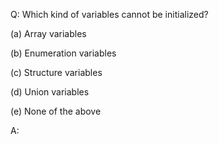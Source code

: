 Q: Which kind of variables cannot be initialized?

(a) Array variables

(b) Enumeration variables

(c) Structure variables

(d) Union variables

(e) None of the above

A:
